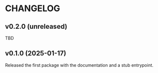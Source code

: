 # CHANGELOG

## v0.2.0 (unreleased)

TBD

## v0.1.0 (2025-01-17)

Released the first package with the documentation and a stub entrypoint.
